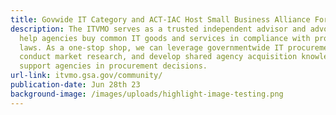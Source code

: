 ```yaml
---
title: Govwide IT Category and ACT-IAC Host Small Business Alliance Forum
description: The ITVMO serves as a trusted independent advisor and advocate to
  help agencies buy common IT goods and services in compliance with procurement
  laws. As a one-stop shop, we can leverage governmentwide IT procurement data,
  conduct market research, and develop shared agency acquisition knowledge to
  support agencies in procurement decisions.
url-link: itvmo.gsa.gov/community/
publication-date: Jun 28th 23
background-image: /images/uploads/highlight-image-testing.png
---
```


